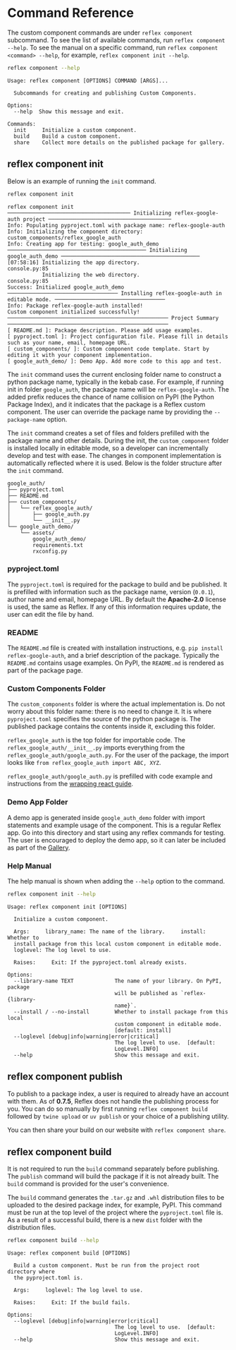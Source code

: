 # Command Reference

The custom component commands are under `reflex component` subcommand. To see the list of available commands, run `reflex component --help`. To see the manual on a specific command, run `reflex component <command> --help`, for example, `reflex component init --help`.

```bash
reflex component --help
```

```text
Usage: reflex component [OPTIONS] COMMAND [ARGS]...

  Subcommands for creating and publishing Custom Components.

Options:
  --help  Show this message and exit.

Commands:
  init     Initialize a custom component.
  build    Build a custom component.
  share    Collect more details on the published package for gallery.
```

## reflex component init

Below is an example of running the `init` command.

```bash
reflex component init
```

```text
reflex component init
─────────────────────────────────────── Initializing reflex-google-auth project ───────────────────────────────────────
Info: Populating pyproject.toml with package name: reflex-google-auth
Info: Initializing the component directory: custom_components/reflex_google_auth
Info: Creating app for testing: google_auth_demo
──────────────────────────────────────────── Initializing google_auth_demo ────────────────────────────────────────────
[07:58:16] Initializing the app directory.                                                                console.py:85
           Initializing the web directory.                                                                console.py:85
Success: Initialized google_auth_demo
─────────────────────────────────── Installing reflex-google-auth in editable mode. ───────────────────────────────────
Info: Package reflex-google-auth installed!
Custom component initialized successfully!
─────────────────────────────────────────────────── Project Summary ───────────────────────────────────────────────────
[ README.md ]: Package description. Please add usage examples.
[ pyproject.toml ]: Project configuration file. Please fill in details such as your name, email, homepage URL.
[ custom_components/ ]: Custom component code template. Start by editing it with your component implementation.
[ google_auth_demo/ ]: Demo App. Add more code to this app and test.
```

The `init` command uses the current enclosing folder name to construct a python package name, typically in the kebab case. For example, if running init in folder `google_auth`, the package name will be `reflex-google-auth`. The added prefix reduces the chance of name collision on PyPI (the Python Package Index), and it indicates that the package is a Reflex custom component. The user can override the package name by providing the `--package-name` option.

The `init` command creates a set of files and folders prefilled with the package name and other details. During the init, the `custom_component` folder is installed locally in editable mode, so a developer can incrementally develop and test with ease. The changes in component implementation is automatically reflected where it is used. Below is the folder structure after the `init` command.

```text
google_auth/
├── pyproject.toml
├── README.md
├── custom_components/
│   └── reflex_google_auth/
│       ├── google_auth.py
│       └── __init__.py
└── google_auth_demo/
    └── assets/
        google_auth_demo/
        requirements.txt
        rxconfig.py
```

### pyproject.toml

The `pyproject.toml` is required for the package to build and be published. It is prefilled with information such as the package name, version (`0.0.1`), author name and email, homepage URL. By default the **Apache-2.0** license is used, the same as Reflex. If any of this information requires update, the user can edit the file by hand.

### README

The `README.md` file is created with installation instructions, e.g. `pip install reflex-google-auth`, and a brief description of the package. Typically the `README.md` contains usage examples. On PyPI, the `README.md` is rendered as part of the package page.

### Custom Components Folder

The `custom_components` folder is where the actual implementation is. Do not worry about this folder name: there is no need to change it. It is where `pyproject.toml` specifies the source of the python package is. The published package contains the contents inside it, excluding this folder.

`reflex_google_auth` is the top folder for importable code. The `reflex_google_auth/__init__.py` imports everything from the `reflex_google_auth/google_auth.py`. For the user of the package, the import looks like `from reflex_google_auth import ABC, XYZ`.

`reflex_google_auth/google_auth.py` is prefilled with code example and instructions from the [wrapping react guide]({wrapping_react.overview.path}).

### Demo App Folder

A demo app is generated inside `google_auth_demo` folder with import statements and example usage of the component. This is a regular Reflex app. Go into this directory and start using any reflex commands for testing. The user is encouraged to deploy the demo app, so it can later be included as part of the [Gallery]({gallery.path}).

### Help Manual

The help manual is shown when adding the `--help` option to the command.

```bash
reflex component init --help
```

```text
Usage: reflex component init [OPTIONS]

  Initialize a custom component.

  Args:     library_name: The name of the library.     install: Whether to
  install package from this local custom component in editable mode.
  loglevel: The log level to use.

  Raises:     Exit: If the pyproject.toml already exists.

Options:
  --library-name TEXT             The name of your library. On PyPI, package
                                  will be published as `reflex-{library-
                                  name}`.
  --install / --no-install        Whether to install package from this local
                                  custom component in editable mode.
                                  [default: install]
  --loglevel [debug|info|warning|error|critical]
                                  The log level to use.  [default:
                                  LogLevel.INFO]
  --help                          Show this message and exit.
```

## reflex component publish

To publish to a package index, a user is required to already have an account with them. As of **0.7.5**, Reflex does not handle the publishing process for you. You can do so manually by first running `reflex component build` followed by `twine upload` or `uv publish` or your choice of a publishing utility.

You can then share your build on our website with `reflex component share`.

## reflex component build

It is not required to run the `build` command separately before publishing. The `publish` command will build the package if it is not already built. The `build` command is provided for the user's convenience.

The `build` command generates the `.tar.gz` and `.whl` distribution files to be uploaded to the desired package index, for example, PyPI. This command must be run at the top level of the project where the `pyproject.toml` file is. As a result of a successful build, there is a new `dist` folder with the distribution files.

```bash
reflex component build --help
```

```text
Usage: reflex component build [OPTIONS]

  Build a custom component. Must be run from the project root directory where
  the pyproject.toml is.

  Args:     loglevel: The log level to use.

  Raises:     Exit: If the build fails.

Options:
  --loglevel [debug|info|warning|error|critical]
                                  The log level to use.  [default:
                                  LogLevel.INFO]
  --help                          Show this message and exit.
```
